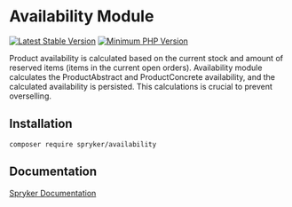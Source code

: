 # Availability Module
[![Latest Stable Version](https://poser.pugx.org/spryker/availability/v/stable.svg)](https://packagist.org/packages/spryker/availability)
[![Minimum PHP Version](https://img.shields.io/badge/php-%3E%3D%208.2-8892BF.svg)](https://php.net/)

Product availability is calculated based on the current stock and amount of reserved items (items in the current open orders). Availability module calculates the ProductAbstract and ProductConcrete availability, and the calculated availability is persisted. This calculations is crucial to prevent overselling.

## Installation

```
composer require spryker/availability
```

## Documentation

[Spryker Documentation](https://docs.spryker.com)
